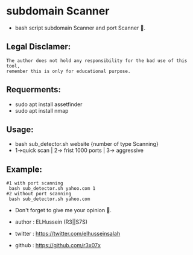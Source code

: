 # subdomain Scanner
- bash script subdomain Scanner and port Scanner 🤖. 

## Legal Disclamer:
    The author does not hold any responsibility for the bad use of this tool,
    remember this is only for educational purpose.


## Requerments:
- sudo apt install assetfinder
- sudo apt install nmap
## Usage:
- bash sub_detector.sh website {number of type Scanning}
- 1->quick scan | 2-> frist 1000 ports | 3-> aggressive
## Example:
```
#1 with port scanning
 bash sub_detector.sh yahoo.com 1
#2 without port scanning
 bash sub_detector.sh yahoo.com
```
- Don't forget to give me your opinion 🤍.
- author : ELHussein (R3||S7S)

- twitter : https://twitter.com/elhusseinsalah
- github  : https://github.com/r3x07x
